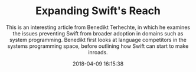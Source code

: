 ---
title: "Expanding Swift's Reach"
subtitle: "This is an interesting article from Benedikt Terhechte, in which he examines the issues preventing Swift from broader adoption in domains such as system programming. Benedikt first looks at language competitors in the systems programming space, before outlining how Swift can start to make inroads."
tags: ["system","language"]
link: "http://appventure.me/2018/05/03/expanding-swifts-reach/"
date: "2018-04-09 16:15:38"
---